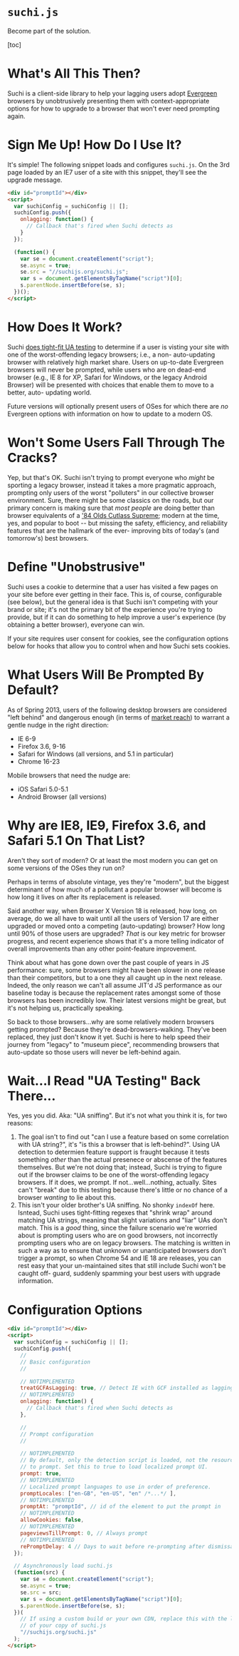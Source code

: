 <h1><code>suchi.js</code></h1>

Become part of the solution.

[toc]

# What's All This Then?

Suchi is a client-side library to help your lagging users adopt
[Evergreen](http://goo.gl/Qe8EA) browsers by unobtrusively presenting them with
context-appropriate options for how to upgrade to a browser that won't ever need
prompting again.

# Sign Me Up! How Do I Use It?

It's simple! The following snippet loads and configures `suchi.js`. On the 3rd
page loaded by an IE7 user of a site with this snippet, they'll see the upgrade
message.

```html
<div id="promptId"></div>
<script>
  var suchiConfig = suchiConfig || [];
  suchiConfig.push({
    onlagging: function() {
      // Callback that's fired when Suchi detects as
    }
  });

  (function() {
    var se = document.createElement("script");
    se.async = true;
    se.src = "//suchijs.org/suchi.js";
    var s = document.getElementsByTagName("script")[0];
    s.parentNode.insertBefore(se, s);
  })();
</script>
```

# How Does It Work?

Suchi [does tight-fit UA testing](http://goo.gl/hJ98J) to determine if a user is
visting your site with one of the worst-offending legacy browsers; i.e., a non-
auto-updating browser with relatively high market share. Users on up-to-date
Evergreen browsers will never be prompted, while users who are on dead-end
browser (e.g., IE 8 for XP, Safari for Windows, or the legacy Android Browser)
will be presented with choices that enable them to move to a better, auto-
updating world.

Future versions will optionally present users of OSes for which there are _no_
Evergreen options with information on how to update to a modern OS.

# Won't Some Users Fall Through The Cracks?

Yep, but that's OK. Suchi isn't trying to prompt everyone who _might_ be
sporting a legacy browser, instead it takes a more pragmatic approach, prompting
only users of the worst "polluters" in our collective browser environment. Sure,
there might be some classics on the roads, but our primary concern is making
sure that _most people_ are doing better than browser equivalents of a ['84 Olds
Cutlass Supreme](http://goo.gl/GRNHo); modern at the time, yes, and popular to
boot -- but missing the safety, efficiency, and reliability features that are
the hallmark of the ever- improving bits of today's (and tomorrow's) best
browsers.

# Define "Unobstrusive"

Suchi uses a cookie to determine that a user has visited a few pages on your
site before ever getting in their face. This is, of course, configurable (see
below), but the general idea is that Suchi isn't competing with your brand or
site; it's not the primary bit of the experience you're trying to provide, but
if it can do something to help improve a user's experience (by obtaining a
better browser), everyone can win.

If your site requires user consent for cookies, see the configuration options
below for hooks that allow you to control when and how Suchi sets cookies.

# What Users Will Be Prompted By Default?

As of Spring 2013, users of the following desktop browsers are considered "left
behind" and dangerous enough (in terms of [market reach](http://goo.gl/nO6mG))
to warrant a gentle nudge in the right direction:

  * IE 6-9
  * Firefox 3.6, 9-16
  * Safari for Windows (all versions, and 5.1 in particular)
  * Chrome 16-23

Mobile browsers that need the nudge are:

  * iOS Safari 5.0-5.1
  * Android Browser (all versions)

# Why are IE8, IE9, Firefox 3.6, and Safari 5.1 On That List?

Aren't they sort of modern? Or at least the most modern you can get on some
versions of the OSes they run on?

Perhaps in terms of absolute vintage, yes they're "modern", but the biggest
determinant of how much of a pollutant a popular browser will become is how long
it lives on after its replacement is released.

Said another way, when Browser X Version 18 is released, how long, on average,
do we all have to wait until all the users of Version 17 are either upgraded or
moved onto a competing (auto-updating) browser? How long until 90% of those
users are upgraded? _*That*_ is our key metric for browser progress, and recent
experience shows that it's a more telling indicator of overall improvements than
any other point-feature improvement.

Think about what has gone down over the past couple of years in JS performance:
sure, some browsers might have been slower in one release than their
competitors, but to a one they all caught up in the next release. Indeed, the
only reason we can't all assume JIT'd JS performance as our baseline today is
because the replacement rates amongst some of those browsers has been incredibly
low. Their latest versions might be great, but it's not helping us, practically
speaking.

So back to those browsers...why are some relatively modern browsers getting
prompted? Because they're dead-browsers-walking. They've been replaced, they
just don't know it yet. Suchi is here to help speed their journey from "legacy"
to "museum piece", recommending browsers that auto-update so those users will
never be left-behind again.

# Wait...I Read "UA Testing" Back There...

Yes, yes you did. Aka: "UA sniffing". But it's not what you think it is, for two
reasons:

  1. The goal isn't to find out "can I use a feature based on some correlation
     with UA string?", it's "is this a browser that is left-behind?". Using UA
     detection to determien feature support is fraught because it tests
     something _other_ than the actual presenece or abscense of the features
     themselves. But we're not doing that; instead, Suchi is trying to figure
     out if the browser claims to be one of the worst-offending legacy browsers.
     If it does, we prompt. If not...well...nothing, actually. Sites can't
     "break" due to this testing because there's little or no chance of a
     browser _wanting_ to lie about this.
  2. This isn't your older brother's UA sniffing. No shonky `indexOf` here.
     Isntead, Suchi uses tight-fitting regexes that "shrink wrap" around
     matching UA strings, meaning that slight variations and "liar" UAs don't
     match. This is a _good_ thing, since the failure scenario we're worried
     about is prompting users who are on good browsers, not incorrectly
     prompting users who are on legacy browsers. The matching is written in such
     a way as to ensure that unknown or unanticipated browsers don't trigger a
     prompt, so when Chrome 54 and IE 18 are releases, you can rest easy that
     your un-maintained sites that still include Suchi won't be caught off-
     guard, suddenly spamming your best users with upgrade information.

# Configuration Options

```html
<div id="promptId"></div>
<script>
  var suchiConfig = suchiConfig || [];
  suchiConfig.push({
    //
    // Basic configuration
    //

    // NOTIMPLEMENTED
    treatGCFAsLagging: true, // Detect IE with GCF installed as lagging
    // NOTIMPLEMENTED
    onlagging: function() {
      // Callback that's fired when Suchi detects as
    },

    //
    // Prompt configuration
    //

    // NOTIMPLEMENTED
    // By default, only the detection script is loaded, not the resources needed
    // to prompt. Set this to true to load localized prompt UI.
    prompt: true,
    // NOTIMPLEMENTED
    // Localized prompt languages to use in order of preference.
    promptLocales: ["en-GB", "en-US", "en" /*...*/ ],
    // NOTIMPLEMENTED
    promptAt: "promptId", // id of the element to put the prompt in
    // NOTIMPLEMENTED
    allowCookies: false,
    // NOTIMPLEMENTED
    pageviewsTillPrompt: 0, // Always prompt
    // NOTIMPLEMENTED
    rePromptDelay: 4 // Days to wait before re-prompting after dismissal
  });

  // Asynchronously load suchi.js
  (function(src) {
    var se = document.createElement("script");
    se.async = true;
    se.src = src;
    var s = document.getElementsByTagName("script")[0];
    s.parentNode.insertBefore(se, s);
  })(
    // If using a custom build or your own CDN, replace this with the location
    // of your copy of suchi.js
    "//suchijs.org/suchi.js"
  );
</script>
```

